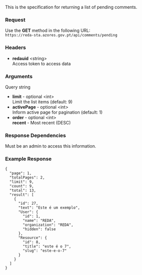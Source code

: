 This is the specification for returning a list of pending comments.

### Request

Use the **GET** method in the following URL:  
`https://reda-sta.azores.gov.pt/api/comments/pending`

### Headers

* **redauid** &lt;string&gt;  
   Access token to access data

### Arguments

Query string

* **limit** - optional &lt;int&gt;  
   Limit the list items (default: 9)
* **activePage** - optional &lt;int&gt;  
   Inform active page for pagination (default: 1)
* **order** - optional &lt;int&gt;    
   **recent** - Most recent (DESC)

### Response Dependencies

Must be an admin to access this information.

### Example Response

```
{
  "page": 1,
  "totalPages": 2,
  "limit": 9,
  "count": 9,
  "total": 13,
  "result": [
    {
      "id": 27,
      "text": "Este é um exemplo",
      "User": {
        "id": 1,
        "name": "REDA",
        "organization": "REDA",
        "hidden": false
      },
      "Resource": {
        "id": 8,
        "title": "este é o 7",
        "slug": "este-e-o-7"
      }
    }
  ]
}
```